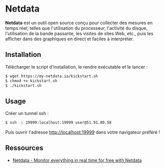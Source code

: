 # Netdata
__Netdata__ est un outil open source conçu pour collecter des mesures en temps réel, telles que l'utilisation du processeur, l'activité du disque, l'utilisation de la bande passante, les visites de sites Web, etc., puis les afficher dans des graphiques en direct et faciles à interpréter.

## Installation

Télécharger le script d'installation, le rendre exécutable et le lancer :
``` bash
$ wget https://my-netdata.io/kickstart.sh
$ chmod +x kickstart.sh
$ ./kickstart.sh
```

## Usage

Créer un tunnel ssh :
``` bash
$ ssh -L 19999:localhost:19999 user@51.91.80.58
```

Puis ouvrir l'adresse [http://localhost:19999](http://localhost:19999) dans votre navigateur préféré !

## Ressources
- [Netdata - Monitor everything in real time for free with Netdata](https://www.netdata.cloud/)

